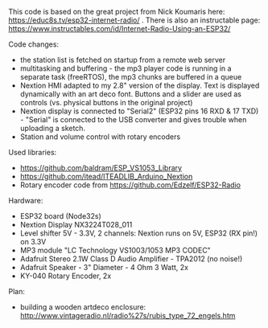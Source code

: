 This code is based on the great project from Nick Koumaris here: https://educ8s.tv/esp32-internet-radio/ .
There is also an instructable page: https://www.instructables.com/id/Internet-Radio-Using-an-ESP32/

Code changes:
* the station list is fetched on startup from a remote web server
* multitasking and buffering - the mp3 player code is running in a separate task (freeRTOS), the mp3 chunks are buffered in a queue
* Nextion HMI adapted to my 2.8" version of the display. Text is displayed dynamically with an art deco font. Buttons and a slider are used as controls (vs. physical buttons in the original project)
* Nextion display is connected to "Serial2" (ESP32 pins 16 RXD & 17 TXD) - "Serial" is connected to the USB converter and gives trouble when uploading a sketch.
* Station and volume control with rotary encoders

Used libraries:
* https://github.com/baldram/ESP_VS1053_Library
* https://github.com/itead/ITEADLIB_Arduino_Nextion
* Rotary encoder code from https://github.com/Edzelf/ESP32-Radio

Hardware:
* ESP32 board (Node32s)
* Nextion Display NX3224T028_011
* Level shifter 5V - 3.3V, 2 channels: Nextion runs on 5V, ESP32 (RX pin!) on 3.3V 
* MP3 module "LC Technology VS1003/1053 MP3 CODEC"
* Adafruit Stereo 2.1W Class D Audio Amplifier - TPA2012 (no noise!)
* Adafruit Speaker - 3" Diameter - 4 Ohm 3 Watt, 2x
* KY-040 Rotary Encoder, 2x

Plan:
* building a wooden artdeco enclosure: http://www.vintageradio.nl/radio%27s/rubis_type_72_engels.htm
